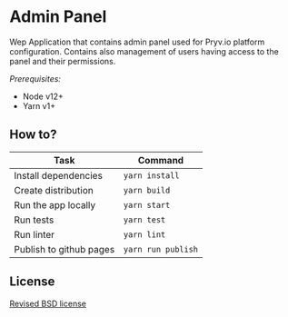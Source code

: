 # Admin Panel

Wep Application that contains admin panel used for Pryv.io platform configuration.
Contains also management of users having access to the panel and their permissions.

_Prerequisites:_

- Node v12+
- Yarn v1+

## How to?

| Task                    | Command            |
| ----------------------- | ------------------ |
| Install dependencies    | `yarn install`     |
| Create distribution     | `yarn build`       |
| Run the app locally     | `yarn start`       |
| Run tests               | `yarn test`        |
| Run linter              | `yarn lint`        |
| Publish to github pages | `yarn run publish` |

## License

[Revised BSD license](https://github.com/pryv/documents/blob/master/license-bsd-revised.md)
